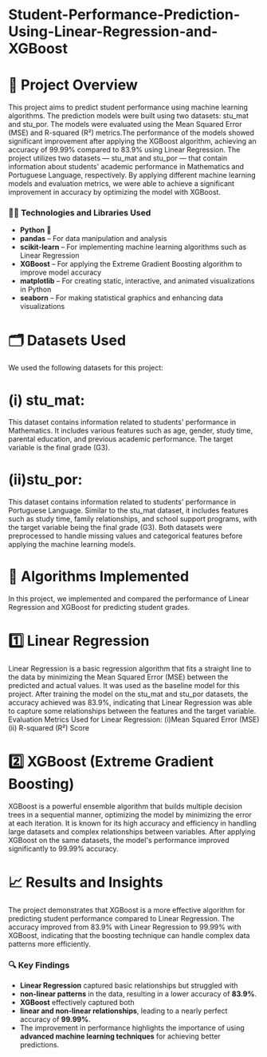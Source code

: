 # Student-Performance-Prediction-Using-Linear-Regression-and-XGBoost

# 🎯 Project Overview

This project aims to predict student performance using machine learning algorithms. The prediction models were built using two datasets: stu_mat and stu_por. The models were evaluated using the Mean Squared Error (MSE) and R-squared (R²) metrics.The performance of the models showed significant improvement after applying the XGBoost algorithm, achieving an accuracy of 99.99% compared to 83.9% using Linear Regression.
The project utilizes two datasets — stu_mat and stu_por — that contain information about students' academic performance in Mathematics and Portuguese Language, respectively. By applying different machine learning models and evaluation metrics, we were able to achieve a significant improvement in accuracy by optimizing the model with XGBoost.

### 🧑‍💻 Technologies and Libraries Used
- **Python** 🐍  
- **pandas** – For data manipulation and analysis  
- **scikit-learn** – For implementing machine learning algorithms such as Linear Regression  
- **XGBoost** – For applying the Extreme Gradient Boosting algorithm to improve model accuracy  
- **matplotlib** – For creating static, interactive, and animated visualizations in Python  
- **seaborn** – For making statistical graphics and enhancing data visualizations  

# 🗂️ Datasets Used
We used the following datasets for this project:
# (i) stu_mat:
This dataset contains information related to students' performance in Mathematics.
It includes various features such as age, gender, study time, parental education, and previous academic performance.
The target variable is the final grade (G3).

# (ii)stu_por:
This dataset contains information related to students' performance in Portuguese Language.
Similar to the stu_mat dataset, it includes features such as study time, family relationships, and school support programs, with the target variable being the final grade (G3).
Both datasets were preprocessed to handle missing values and categorical features before applying the machine learning models.

# 🧪 Algorithms Implemented
In this project, we implemented and compared the performance of Linear Regression and XGBoost for predicting student grades.

# 1️⃣ Linear Regression
Linear Regression is a basic regression algorithm that fits a straight line to the data by minimizing the Mean Squared Error (MSE) between the predicted and actual values.
It was used as the baseline model for this project.
After training the model on the stu_mat and stu_por datasets, the accuracy achieved was 83.9%, indicating that Linear Regression was able to capture some relationships between the features and the target variable.
Evaluation Metrics Used for Linear Regression:
(i)Mean Squared Error (MSE)
(ii) R-squared (R²) Score
# 2️⃣ XGBoost (Extreme Gradient Boosting)
XGBoost is a powerful ensemble algorithm that builds multiple decision trees in a sequential manner, optimizing the model by minimizing the error at each iteration.
It is known for its high accuracy and efficiency in handling large datasets and complex relationships between variables.
After applying XGBoost on the same datasets, the model's performance improved significantly to 99.99% accuracy.

# 📈 Results and Insights
The project demonstrates that XGBoost is a more effective algorithm for predicting student performance compared to Linear Regression. The accuracy improved from 83.9% with Linear Regression to 99.99% with XGBoost, indicating that the boosting technique can handle complex data patterns more efficiently.
### 🔍 **Key Findings**  
- **Linear Regression** captured basic relationships but struggled with
- **non-linear patterns** in the data, resulting in a lower accuracy of **83.9%**.  
- **XGBoost** effectively captured both
- **linear and non-linear relationships**, leading to a nearly perfect accuracy of **99.99%**.  
- The improvement in performance highlights the importance of using **advanced machine learning techniques** for achieving better predictions.



